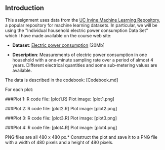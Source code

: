 ## Introduction

This assignment uses data from
the <a href="http://archive.ics.uci.edu/ml/">UC Irvine Machine
Learning Repository</a>, a popular repository for machine learning
datasets. In particular, we will be using the "Individual household
electric power consumption Data Set" which I have made available on
the course web site:

* <b>Dataset</b>: <a href="https://d396qusza40orc.cloudfront.net/exdata%2Fdata%2Fhousehold_power_consumption.zip">Electric power consumption</a> [20Mb]

* <b>Description</b>: Measurements of electric power consumption in
one household with a one-minute sampling rate over a period of almost
4 years. Different electrical quantities and some sub-metering values
are available.


The data is described in the codebook: [Codebook.md]

For each plot:

###Plot 1:
R code file: [plot1.R]
Plot image: [plot1.png]

###Plot 2:
R code file: [plot2.R]
Plot image: [plot2.png]

###Plot 3:
R code file: [plot3.R]
Plot image: [plot3.png]

###Plot 4:
R code file: [plot4.R]
Plot image: [plot4.png]

PNG files are all 480 x 480 px.* Construct the plot and save it to a PNG file with a width of 480
pixels and a height of 480 pixels.
